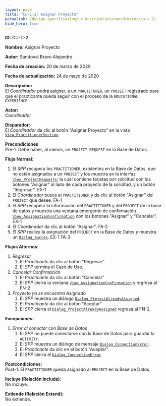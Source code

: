 ```yaml
---
layout: page
title: "CU-C-2: Asignar Proyecto"
permalink: /design-specification/uc-descriptions/coordinator/cu-c-2/
hide_hero: true
---
```


**ID:** CU-C-2

**Nombre:** Asignar Proyecto

**Autor:** Sandoval Bravo Alejandro

**Fecha de creación:** 20 de marzo de 2020

**Fecha de actualización:** 24 de mayo de 2020

**Descripción:**  
El *Coordinador* podrá asignar, a un `PRACTITONER`, un `PROJECT` registrado para que el practicante pueda seguir con el proceso de la `EDUCATIONAL EXPERIENCE`

**Actor:**  
*Coordinador*

**Disparador:**  
El *Coordinador* da clic al botón "Asignar Proyecto" en la vista [`View_PractitionerSection`][VPSE]

**Precondiciones**  
Pre-1. Debe haber, al menos, un `PROJECT REQUEST` en la Base de Datos.

**Flujo Normal:**
  1. El *SPP* recupera los `PRACTITIONER`, existentes en la Base de Datos, que no estén asignados a un `PROJECT` y los muestra en la interfaz [`View_ProjectRequests`][VPRE]; la cual contiene tarjetas por solicitud con los botones "Asignar" al lado de cada proyecto de la solicitud, y un botón "Regresar". EX-1
  2. El *Coordinador* busca al `PRACTITIONER` y da clic al botón "Asignar" del `PROJECT` que desee. FA-1
  3. El *SPP* recupera la información del `PRACTITIONER` y del `PROJECT` de la base de datos y muestra una ventana emergente de confirmación [`View_AssignationConfirmation`][VACO] con los botones "Asignar" y "Cancelar". EX-1
  4. El *Coordinador* da clic al botón "Asignar". FA-2
  5. El *SPP* realiza la asignación del `PROJECT` en la Base de Datos y muestra un [`Dialog_Succes`][DLSU]. EX-1 FA-3

**Flujos Alternos:**
  1. *Regresar*
     1. El *Practicante* da clic al botón "Regresar".
     2. El *SPP* termina el Caso de Uso.
  2. *Cancelar Confirmación*
     1. El *Practicante* da clic al botón "Cancelar"
     2. El *SPP* cierra la ventana [`View_AssignationConfirmation`][VACO] y regresa al FN-2.
  3. *Proyecto ya se encuentra Asignado*
     1. El *SPP* muestra un diálogo [`Dialog_ProjectAlreadyAssigned`][DLAA].
     2. El *Practicante* da clic al botón "Aceptar"
     3. El *SPP* cierra el [`Dialog_ProjectAlreadyAssigned`][DLAA] regresa al FN-2.

**Excepciones:**
   1. *Error al conectar con Base de Datos*
      1. El *SPP* no puede conectarse con la Base de Datos para guardar la `ACTIVITY`.
      2. El *SPP* muestra un diálogo de mensaje [`Dialog_ConnectionError`][DLCE].
      3. El *Practicante* da clic en el botón "Aceptar".
      4. El *SPP* cierra el [`Dialog_ConnectionError`][DLCE].


**Postcondiciones:**  
Post-1. El `PRACTITIONER` queda asignado al `PROJECT` en la Base de Datos.

**Incluye (Relación Include):**  
No incluye.

**Extiende (Relación Extend):**  
No extiende.

[VPSE]: https://raw.githubusercontent.com/Phalord/PracticasProfesionales/gh-pages/assets/imgs/prototypes/coordinator/View_PractitionerSection.png "`View_PractitionerSection` Prototype"
[VPRE]: https://raw.githubusercontent.com/Phalord/PracticasProfesionales/gh-pages/assets/imgs/prototypes/coordinator/View_ProjectAssignation.png "`View_ProjectAssignation` Prototype"
[VACO]: https://raw.githubusercontent.com/Phalord/PracticasProfesionales/gh-pages/assets/imgs/prototypes/coordinator/View_AssignationConfirmation.png "`View_AssignationConfirmation` Prototype"
[DLSU]: https://raw.githubusercontent.com/Phalord/PracticasProfesionales/gh-pages/assets/imgs/prototypes/generals/Dialog_Success.png "`Dialog_Success` Prototype"
[DLAA]: https://raw.githubusercontent.com/Phalord/PracticasProfesionales/gh-pages/assets/imgs/prototypes/coordinator/Dialog_ProjectAlreadyAssigned.png "`Dialog_ProjectAlreadyAssigned` Prototype"
[DLCE]: https://raw.githubusercontent.com/Phalord/PracticasProfesionales/gh-pages/assets/imgs/prototypes/generals/Dialog_ConnectionError.png "`Dialog_ConnectionError` Prototype"